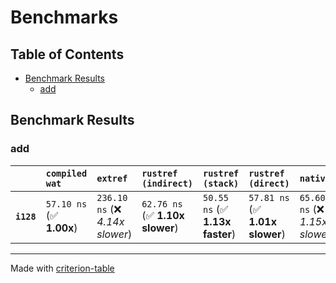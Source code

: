 # Benchmarks

## Table of Contents

- [Benchmark Results](#benchmark-results)
    - [add](#add)

## Benchmark Results

### add

|            | `compiled wat`           | `extref`                         | `rustref (indirect)`            | `rustref (stack)`               | `rustref (direct)`              | `native`                        | `memory`                         |
|:-----------|:-------------------------|:---------------------------------|:--------------------------------|:--------------------------------|:--------------------------------|:--------------------------------|:-------------------------------- |
| **`i128`** | `57.10 ns` (✅ **1.00x**) | `236.10 ns` (❌ *4.14x slower*)   | `62.76 ns` (✅ **1.10x slower**) | `50.55 ns` (✅ **1.13x faster**) | `57.81 ns` (✅ **1.01x slower**) | `65.60 ns` (❌ *1.15x slower*)   | `95.17 ns` (❌ *1.67x slower*)    |

---
Made with [criterion-table](https://github.com/nu11ptr/criterion-table)

